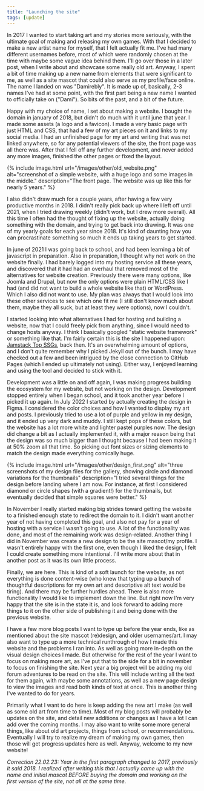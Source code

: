 ```yaml
---
title: "Launching the site"
tags: [update]
---
```


In 2017 I wanted to start taking art and my stories more seriously, with the ultimate goal of making and releasing my own games. With that I decided to make a new artist name for myself, that I felt actually fit me. I've had many different usernames before, most of which were randomly chosen at the time with maybe some vague idea behind them. I'll go over those in a later post, when I write about and showcase some really old art. Anyway, I spent a bit of time making up a new name from elements that were significant to me, as well as a site mascot that could also serve as my profile/face online. The name I landed on was "Damirebly". It is made up of, basically, 2-3 names I've had at some point, with the first part being a new name I wanted to officially take on ("Dami"). So bits of the past, and a bit of the future. 

Happy with my choice of name, I set about making a website. I bought the domain in january of 2018, but didn't do much with it until june that year. I made some assets (a logo and a favicon). I made a very basic page with just HTML and CSS, that had a few of my art pieces on it and links to my social media. I had an unfinished page for my art and writing that was not linked anywhere, so for any potential viewers of the site, the front page was all there was. After that I fell off any further development, and never added any more images, finished the other pages or fixed the layout.

{% include image.html url="/images/other/old_website.png" alt="screenshot of a simple website, with a huge logo and some images in the middle." description="The front page. The website was up like this for nearly 5 years." %}

I also didn't draw much for a couple years, after having a few very productive months in 2018. I didn't really pick back up where I left off until 2021, when I tried drawing weekly (didn't work, but I drew more overall). All this time I often had the thought of fixing up the website, actually doing something with the domain, and trying to get back into drawing. It was one of my yearly goals for each year since 2018. It's kind of daunting how you can procrastinate something so much it ends up taking years to get started.

In june of 2021 I was going back to school, and had been learning a bit of javascript in preparation. Also in preparation, I thought why not work on the website finally. I had barely logged into my hosting service all these years, and discovered that it had had an overhaul that removed most of the alternatives for website creation. Previously there were many options, like Joomla and Drupal, but now the only options were plain HTML/CSS like I had (and did not want to build a whole website like that) or WordPress. Which I also did not want to use. My plan was always that I would look into these other services to see which one fit me (I still don't know much about them, maybe they all suck, but at least they were options), now I couldn't. 

I started looking into what alternatives I had for hosting and building a website, now that I could freely pick from anything, since I would need to change hosts anyway. I think I basically googled "static website framework" or something like that. I'm fairly certain this is the site I happened upon: [Jamstack Top SSGs](https://jamstack.org/generators/), back then. It's an overwhelming amount of options, and I don't quite remember why I picked Jekyll out of the bunch. I may have checked out a few and been intrigued by the close connection to GitHub Pages (which I ended up ultimately not using). Either way, I enjoyed learning and using the tool and decided to stick with it. 

Development was a little on and off again, I was making progress building the ecosystem for my website, but not working on the design. Development stopped entirely when I began school, and it took another year before I picked it up again. In July 2022 I started by actually creating the design in Figma. I considered the color choices and how I wanted to display my art and posts. I previously tried to use a lot of purple and yellow in my design, and it ended up very dark and muddy. I still kept pops of these colors, but the website has a lot more white and lighter pastel purples now. The design did change a bit as I actually implemented it, with a major reason being that the design was so much bigger than I thought because I had been making it at 50% zoom all that time. So picking out font sizes or sizing elements to match the design made everything comically huge. 

{% include image.html url="/images/other/design_first.png" alt="three screenshots of my design files for the gallery, showing circle and diamond variations for the thumbnails" description="I tried several things for the design before landing where I am now. For instance, at first I considered diamond or circle shapes (with a gradient!) for the thumbnails, but eventually decided that simple squares were better." %}

In November I really started making big strides toward getting the website to a finished enough state to redirect the domain to it. I didn't want another year of not having completed this goal, and also not pay for a year of hosting with a service I wasn't going to use. A lot of the functionality was done, and most of the remaining work was design-related. Another thing I did in November was create a new design to be the site mascot/my profile. I wasn't entirely happy with the first one, even though I liked the design, I felt I could create something more intentional. I'll write more about that in another post as it was its own little process.

Finally, we are here. This is kind of a soft launch for the website, as not everything is done content-wise (who knew that typing up a bunch of thoughtful descriptions for my own art and descriptive alt text would be tiring). And there may be further hurdles ahead. There is also more functionality I would like to implement down the line. But right now I'm very happy that the site is in the state it is, and look forward to adding more things to it on the other side of publishing it and being done with the previous website.

I have a few more blog posts I want to type up before the year ends, like as mentioned about the site mascot (re)design, and older usernames/art. I may also want to type up a more technical runthrough of how I made this website and the problems I ran into. As well as going more in-depth on the visual design choices I made. But otherwise for the rest of the year I want to focus on making more art, as I've put that to the side for a bit in november to focus on finishing the site. Next year a big project will be adding my old forum adventures to be read on the site. This will include writing all the text for them again, with maybe some annotations, as well as a new page design to view the images and read both kinds of text at once. This is another thing I've wanted to do for years.

Primarily what I want to do here is keep adding the new art I make (as well as some old art from time to time). Most of my blog posts will probably be updates on the site, and detail new additions or changes as I have a lot I can add over the coming months. I may also want to write some more general things, like about old art projects, things from school, or recommendations. Eventually I will try to realize my dream of making my own games, then those will get progress updates here as well. Anyway, welcome to my new website! 

*Correction 22.02.23: Year in the first paragraph changed to 2017, previously it said 2018. I realized after writing this that I actually came up with the name and initial mascot BEFORE buying the domain and working on the first version of the site, not all at the same time.*